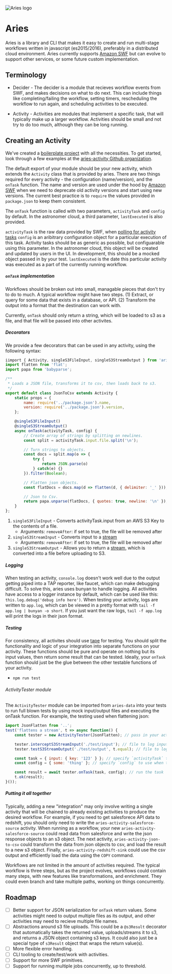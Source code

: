 ![Aries logo](https://avatars1.githubusercontent.com/u/17130436?v=3&s=200)

# Aries

Aries is a library and CLI that makes it easy to create and run multi-stage workflows written in javascript (es2015/2016), preferably in a distributed cloud environment.  Aries currently supports [Amazon SWF](https://aws.amazon.com/swf/details/) but can evolve to support other services, or some future custom implementation.

## Terminology
- Decider - The decider is a module that recieves workflow events from SWF, and makes decisions on what to do next.  This can include things like completing/failing the workflow, setting timers, rescheduling the workflow to run again, and scheduling activities to be executed.

- Activity - Activities are modules that implement a specific task, that will typically make up a larger workflow.  Activities should be small and not try to do too much, although they can be long running.

## Creating an Activity
We've created a [boilerplate project](https://github.com/aries-data/aries-activity-boilerplate) with all the necessities. To get started, look through a few examples at the [aries-activity Github organization](https://github.com/aries-data). 

The default export of your module should be your new activity, which extends the `Activity` class that is provided by aries.  There are two things required for every activity - the configuration (name/version), and the `onTask` function.  The name and version are used under the hood by [Amazon SWF](https://aws.amazon.com/swf/details/) when we need to deprecate old activity versions and start using new versions.  The current best practice is to `require` the values provided in `package.json` to keep them consistent.

The `onTask` function is called with two parameters, `activityTask` and `config` by default.  In the astronomer cloud, a third parameter, `lastExecuted` is also provided.

`activityTask` is the raw data provided by SWF, when [polling for activity tasks](http://docs.aws.amazon.com/AWSJavaScriptSDK/latest/AWS/SWF.html#pollForActivityTask-property)
`config` is an aribitrary configuration object for a particular execution of this task.  Activity tasks should be as generic as possible, but configuarable using this parameter.  In the astronomer cloud, this object will be created and updated by users in the UI.  In development, this should be a mocked object passed in by your test.
`lastExecuted` is the date this particular activity was executed as a part of the currently running workflow.

##### `onTask` implementation
Workflows should be broken out into small, managable pieces that don't try to do to much.  A typical workflow might have two steps.  (1) Extract, or query for some data that exists in a database, or API.  (2) Transform the output into a format that the destination can work with. 

Currently, `onTask` should only return a string, which will be loaded to s3 as a file, and that file will be passed into other activites.

##### Decorators
We provide a few decorators that can be used in any activity, using the following syntax:
```javascript
iimport { Activity, singleS3FileInput, singleS3StreamOutput } from 'aries-data';
import flatten from 'flat';
import papa from 'babyparse';

/**
 * Loads a JSON file, transforms it to csv, then loads back to s3.
 */
export default class JsonToCsv extends Activity {
    static props = {
        name: require('../package.json').name,
        version: require('../package.json').version,
    };

    @singleS3FileInput()
    @singleS3StreamOutput()
    async onTask(activityTask, config) {
        // Create array of strings by splitting on newlines.
        const split = activityTask.input.file.split('\n');

        // Turn strings to objects.
        const docs = split.map(o => {
            try {
                return JSON.parse(o)
            } catch(e) {}
        }).filter(Boolean);

        // Flatten json objects.
        const flatDocs = docs.map(d => flatten(d, { delimiter: '_' }));

        // Json to Csv.
        return papa.unparse(flatDocs, { quotes: true, newline: '\n' });
    }
};
```

1. `singleS3FileInput` - Converts activityTask.input from an AWS S3 Key to the contents of a file.
    * Arguments: `removeAfter`: if set to true, the file will be removed after
3. `singleS3StreamInput` - Converts input to a [stream](http://www.streamjs.org)
    * Arguments: `removeAfter`: if set to true, the file will be removed after
4. `singleS3StreamOutput` - Allows you to return a [stream](http://www.streamjs.org), which is converted into a file before uploading to S3.

##### Logging
When testing an activity, `console.log` doesn't work well due to the output getting piped into a TAP reporter, like faucet, which can make debugging difficult. To solve this, aries uses bunyan to handle logging. All activities have access to a logger instance by default, which can be used like this: `this.log.debug('debug info here')`. When testing your activity, logs are written to `app.log`, which can be viewed in a pretty format with `tail -f app.log | bunyan -o short`. If you just want the raw logs, `tail -f app.log` will print the logs in their json format.

##### Testing
For consistency, all activites should use [tape](https://github.com/substack/tape) for testing.  You should split the functionality and logic of your integration into separate functions on your activity.  These functions should be pure and operate on nothing but its input values, then return some result that can be tested.  Ideally, your `onTask` function should just be the glue between the other testable functions of your activity.
- `npm run test`

###### ActivityTester module
The `ActivityTester` module can be imported from `aries-data` into your tests to run full blown tests by using mock input/output files and executing the onTask function. For example, the testing used when flattening json:
```javascript
import JsonFlatten from '..';
test('flattens a stream', t => async function() {
    const tester = new ActivityTester(JsonFlatten); // pass in your activity to the constructor

    tester.interceptS3StreamInput('./test/input'); // file to log input
    tester.testS3StreamOutput('./test/output', t.equal); // file to log output

    const task = { input: { key: '123' } }; // specify `activityTask` to use when testing
    const config = { some: 'thing' }; // specify `config` to use when testing

    const result = await tester.onTask(task, config); // run the task
    t.ok(result);
}());
```

##### Putting it all together
Typically, adding a new "integration" may only involve writing a single activity that will be chained to already existing activities to produce the desired workflow.  For example, if you need to get salesforece API data to redshift, you should only need to write the `aries-activity-salesforce-source` activity.  When running as a workflow, your new `aries-activity-salesforce-source` could read data from salesforce and write the json response objects to an s3 object.  The next activity, `aries-activity-json-to-csv` could transform the data from json objects to csv, and load the result to a new s3 object.  Finally, `aries-activity-redshift-sink` could use the csv output and efficiently load the data using the `COPY` command.

Workflows are not limited in the amount of activities required.  The typical workflow is three steps, but as the project evolves, workflows could contain many steps, with new features like transformations, and enrichment.  They could even branch and take multiple paths, working on things concurrently.

## Roadmap
- [ ] Better support for JSON serialization for `onTask` return values.  Some activities might need to output multiple files as its output, and other activities may need to recieve multiple file names.
- [ ] Abstractions around s3 file uploads.  This could be a `@s3Result` decorator that automatically takes the returned value, uploads/streams it to s3, and returns a JSON object containing s3 keys.  It could also just be a special type of `s3Result` object that wraps the return value(s).
- [ ] More flexible error handling.
- [ ] CLI tooling to create/test/work with activities.
- [ ] Support for more SWF primitives.
- [ ] Support for running multiple jobs concurrently, up to threshold.
